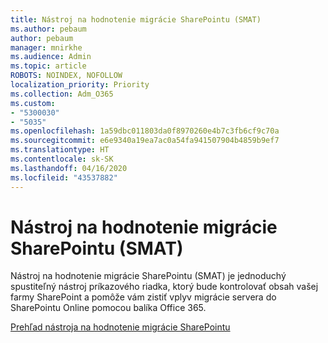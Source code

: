 ```yaml
---
title: Nástroj na hodnotenie migrácie SharePointu (SMAT)
ms.author: pebaum
author: pebaum
manager: mnirkhe
ms.audience: Admin
ms.topic: article
ROBOTS: NOINDEX, NOFOLLOW
localization_priority: Priority
ms.collection: Adm_O365
ms.custom:
- "5300030"
- "5035"
ms.openlocfilehash: 1a59dbc011803da0f8970260e4b7c3fb6cf9c70a
ms.sourcegitcommit: e6e9340a19ea7ac0a54fa941507904b4859b9ef7
ms.translationtype: HT
ms.contentlocale: sk-SK
ms.lasthandoff: 04/16/2020
ms.locfileid: "43537882"
---
```

# <a name="sharepoint-migration-assessment-tool-smat"></a>Nástroj na hodnotenie migrácie SharePointu (SMAT)

Nástroj na hodnotenie migrácie SharePointu (SMAT) je jednoduchý spustiteľný nástroj príkazového riadka, ktorý bude kontrolovať obsah vašej farmy SharePoint a pomôže vám zistiť vplyv migrácie servera do SharePointu Online pomocou balíka Office 365.

[Prehľad nástroja na hodnotenie migrácie SharePointu](https://docs.microsoft.com/sharepointmigration/overview-of-the-sharepoint-migration-assessment-tool)
